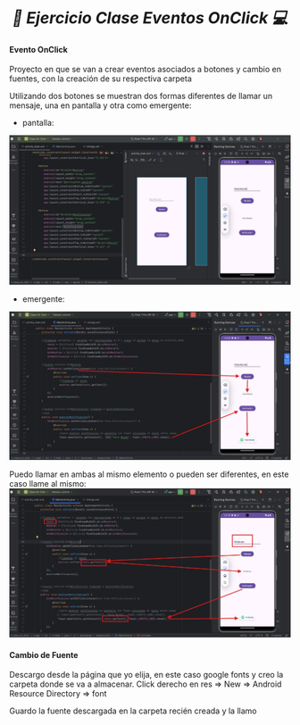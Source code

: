 **_<h1 align="center">:vulcan_salute: Ejercicio Clase Eventos OnClick :computer:</h1>_**

**<h4>Evento OnClick</h4>**
Proyecto en que se van a crear eventos asociados a botones y cambio en fuentes, con la creación de su respectiva carpeta

Utilizando dos botones se muestran dos formas diferentes de llamar un mensaje, una en pantalla y otra como emergente:
- pantalla:
<img src="./app/src/main/res/drawable/boton_mostrar.jpg" alt="">

- emergente:
<img src="./app/src/main/res/drawable/texto_notificacion.jpg" alt="">

Puedo llamar en ambas al mismo elemento o pueden ser diferentes, en este caso llame al mismo:
<img src="./app/src/main/res/drawable/notificacion_mostrar_iguales.jpg" alt="">

**<h4>Cambio de Fuente</h4>**
Descargo desde la página que yo elija, en este caso google fonts y creo la carpeta donde se va a almacenar. Click derecho en res => New => Android Resource Directory => font
<img src="./app/src/main/res/drawable/ejercicio_clase..." alt="">

Guardo la fuente descargada en la carpeta recién creada y la llamo




<img src="./app/src/main/res/drawable/ejercicio_clase..." alt="">